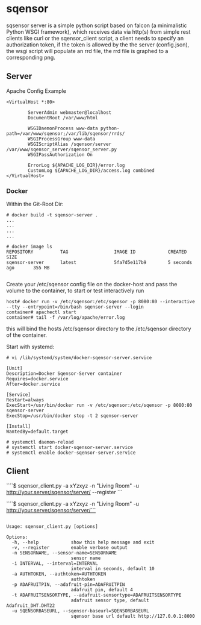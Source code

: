 # sqensor

sqsensor server is a simple python script based on falcon (a minimalistic Python WSGI framework), which receives data via http(s) from simple rest clients like curl or the sqensor_client script, a client needs to specify an authorization token, if the token is allowed by the the server (config.json), the wsgi script will populate an rrd file, the rrd file is graphed to a corresponding png.

## Server

Apache Config Example

```
<VirtualHost *:80>

        ServerAdmin webmaster@localhost
        DocumentRoot /var/www/html

        WSGIDaemonProcess www-data python-path=/var/www/sqensor;/var/lib/sqensor/rrds/
        WSGIProcessGroup www-data
        WSGIScriptAlias /sqensor/server /var/www/sqensor_server/sqensor_server.py
        WSGIPassAuthorization On

        ErrorLog ${APACHE_LOG_DIR}/error.log
        CustomLog ${APACHE_LOG_DIR}/access.log combined
</VirtualHost>
```

### Docker
Within the Git-Root Dir:

```
# docker build -t sqensor-server .
...
...
...
...

# docker image ls
REPOSITORY          TAG                 IMAGE ID            CREATED             SIZE
sqensor-server      latest              5fa7d5e117b9        5 seconds ago       355 MB


```

Create your /etc/sqensor config file on the docker-host and pass the volume to the container, to start or test interactively run

```
host# docker run -v /etc/sqensor:/etc/sqensor -p 8080:80 --interactive --tty --entrypoint=/bin/bash sqensor-server --login
container# apachectl start
container# tail -f /var/log/apache/error.log
```
this will bind the hosts /etc/sqensor directory to the /etc/sqensor directory of the container.

Start with systemd:


```
# vi /lib/systemd/system/docker-sqensor-server.service

[Unit]
Description=Docker Sqensor-Server container
Requires=docker.service
After=docker.service

[Service]
Restart=always
ExecStart=/usr/bin/docker run -v /etc/sqensor:/etc/sqensor -p 8080:80 sqensor-server
ExecStop=/usr/bin/docker stop -t 2 sqensor-server

[Install]
WantedBy=default.target

# systemctl daemon-reload
# systemctl start docker-sqensor-server.service
# systemctl enable docker-sqensor-server.service

```
## Client

````$ sqensor_client.py -a xYzxyz -n "Living Room" -u http://your.server/sqensor/server/ --register ```

````$ sqensor_client.py -a xYzxyz -n "Living Room" -u http://your.server/sqensor/server/```

```

Usage: sqensor_client.py [options]

Options:
  -h, --help            show this help message and exit
  -v, --register        enable verbose output
  -n SENSORNAME, --sensor-name=SENSORNAME
                        sensor name
  -i INTERVAL, --interval=INTERVAL
                        interval in seconds, default 10
  -a AUTHTOKEN, --authtoken=AUTHTOKEN
                        authtoken
  -p ADAFRUITPIN, --adafruit-pin=ADAFRUITPIN
                        adafruit pin, default 4
  -t ADAFRUITSENSORTYPE, --adafruit-sensortype=ADAFRUITSENSORTYPE
                        adafruit sensor type, default Adafruit_DHT.DHT22
  -u SQENSORBASEURL, --sqensor-baseurl=SQENSORBASEURL
                        sqensor base url default http://127.0.0.1:8000

```


